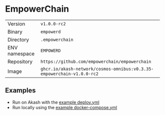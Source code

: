 # EmpowerChain

| | |
|---|---|
|Version|`v1.0.0-rc2`|
|Binary|`empowerd`|
|Directory|`.empowerchain`|
|ENV namespace|`EMPOWERD`|
|Repository|`https://github.com/empowerchain/empowerchain`|
|Image|`ghcr.io/akash-network/cosmos-omnibus:v0.3.35-empowerchain-v1.0.0-rc2`|

## Examples

- Run on Akash with the [example deploy.yml](./deploy.yml)
- Run locally using the [example docker-compose.yml](./docker-compose.yml)
